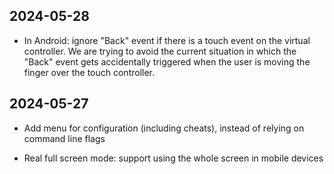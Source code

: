 ## 2024-05-28

* In Android: ignore "Back" event if there is a touch event on the virtual controller. We
  are trying to avoid the current situation in which the "Back" event gets accidentally
  triggered when the user is moving the finger over the touch controller.

## 2024-05-27

* Add menu for configuration (including cheats), instead of relying on command line flags

* Real full screen mode: support using the whole screen in mobile devices
